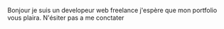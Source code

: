 Bonjour je suis un developeur web  freelance j'espère que mon portfolio vous plaira.
N'ésiter pas a me conctater